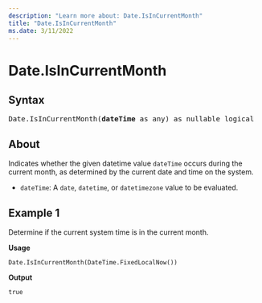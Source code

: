 ```yaml
---
description: "Learn more about: Date.IsInCurrentMonth"
title: "Date.IsInCurrentMonth"
ms.date: 3/11/2022
---
```

# Date.IsInCurrentMonth

## Syntax

<pre>
Date.IsInCurrentMonth(<b>dateTime</b> as any) as nullable logical  
</pre>
  
## About

Indicates whether the given datetime value `dateTime` occurs during the current month, as determined by the current date and time on the system.

* `dateTime`: A `date`, `datetime`, or `datetimezone` value to be evaluated.

## Example 1

Determine if the current system time is in the current month.

**Usage**

```powerquery-m
Date.IsInCurrentMonth(DateTime.FixedLocalNow())
```

**Output**

`true`
